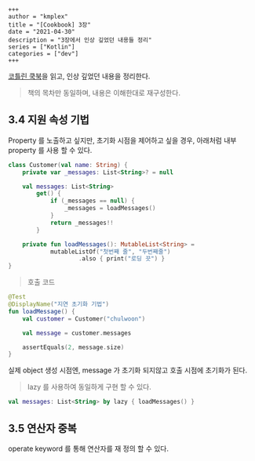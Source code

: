 ```
+++ 
author = "kmplex" 
title = "[Cookbook] 3장" 
date = "2021-04-30" 
description = "3장에서 인상 깊었던 내용들 정리"  
series = ["Kotlin"] 
categories = ["dev"] 
+++
```

[코틀린 쿡북](http://www.yes24.com/Product/Goods/90452827)을 읽고, 인상 깊었던 내용을 정리한다.

> 책의 목차만 동일하며, 내용은 이해한대로 재구성한다.

## 3.4 지원 속성 기법

Property 를 노출하고 싶지만, 초기화 시점을 제어하고 싶을 경우, 아래처럼 내부 property 를 사용 할 수 있다.

```kotlin
class Customer(val name: String) {
    private var _messages: List<String>? = null

    val messages: List<String>
        get() {
            if (_messages == null) {
                _messages = loadMessages()
            }
            return _messages!!
        }

    private fun loadMessages(): MutableList<String> =
            mutableListOf("첫번째 줄", "두번째줄")
                    .also { print("로딩 끗") }
}
```

> 호출 코드 

```kotlin
@Test
@DisplayName("지연 초기화 기법")
fun loadMessage() {
    val customer = Customer("chulwoon")

    val message = customer.messages

    assertEquals(2, message.size)
}
```

실제 object 생성 시점엔, message 가 초기화 되지않고 호출 시점에 초기화가 된다.

> lazy 를 사용하여 동일하게 구현 할 수 있다.

```kotlin
val messages: List<String> by lazy { loadMessages() }
```

## 3.5 연산자 중복

operate keyword 를 통해 연산자를 재 정의 할 수 있다.




